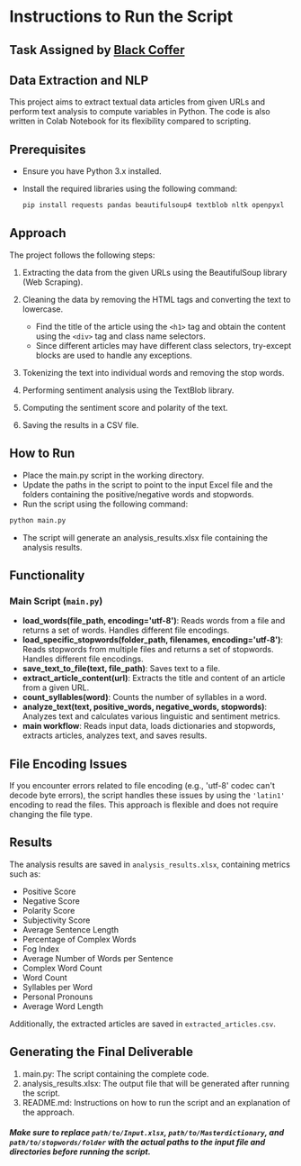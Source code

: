 # Instructions to Run the Script


## Task Assigned by <a href='https://blackcoffer.com'>Black Coffer</a>


## Data Extraction and NLP

This project aims to extract textual data articles from given URLs and perform text analysis to compute variables in Python. The code is also written in Colab Notebook for its flexibility compared to scripting.


## Prerequisites
- Ensure you have Python 3.x installed.

- Install the required libraries using the following command:

  ```sh
  pip install requests pandas beautifulsoup4 textblob nltk openpyxl
  ```


## Approach

The project follows the following steps:

1. Extracting the data from the given URLs using the BeautifulSoup library (Web Scraping).

2. Cleaning the data by removing the HTML tags and converting the text to lowercase.

    - Find the title of the article using the `<h1>` tag and obtain the content using the `<div>` tag and class name selectors.
    - Since different articles may have different class selectors, try-except blocks are used to handle any exceptions.

3. Tokenizing the text into individual words and removing the stop words.
4. Performing sentiment analysis using the TextBlob library.
5. Computing the sentiment score and polarity of the text.
6. Saving the results in a CSV file.


## How to Run

- Place the main.py script in the working directory.
- Update the paths in the script to point to the input Excel file and the folders containing the positive/negative words and stopwords.
- Run the script using the following command:

```sh
python main.py
```
- The script will generate an analysis_results.xlsx file containing the analysis results.


## Functionality

### Main Script (`main.py`)
- **load_words(file_path, encoding='utf-8')**: Reads words from a file and returns a set of words. Handles different file encodings.
- **load_specific_stopwords(folder_path, filenames, encoding='utf-8')**: Reads stopwords from multiple files and returns a set of stopwords. Handles different file encodings.
- **save_text_to_file(text, file_path)**: Saves text to a file.
- **extract_article_content(url)**: Extracts the title and content of an article from a given URL.
- **count_syllables(word)**: Counts the number of syllables in a word.
- **analyze_text(text, positive_words, negative_words, stopwords)**: Analyzes text and calculates various linguistic and sentiment metrics.
- **main workflow**: Reads input data, loads dictionaries and stopwords, extracts articles, analyzes text, and saves results.

## File Encoding Issues
If you encounter errors related to file encoding (e.g., 'utf-8' codec can't decode byte errors), the script handles these issues by using the `'latin1'` encoding to read the files. This approach is flexible and does not require changing the file type.




## Results
The analysis results are saved in `analysis_results.xlsx`, containing metrics such as:
- Positive Score
- Negative Score
- Polarity Score
- Subjectivity Score
- Average Sentence Length
- Percentage of Complex Words
- Fog Index
- Average Number of Words per Sentence
- Complex Word Count
- Word Count
- Syllables per Word
- Personal Pronouns
- Average Word Length

Additionally, the extracted articles are saved in `extracted_articles.csv`.




## Generating the Final Deliverable

1. main.py: The script containing the complete code.
2. analysis_results.xlsx: The output file that will be generated after running the script.
3. README.md: Instructions on how to run the script and an explanation of the approach.

##### Make sure to replace `path/to/Input.xlsx`, `path/to/Masterdictionary`, and `path/to/stopwords/folder` with the actual paths to the input file and directories before running the script.
